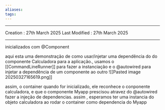 ```yaml
---
aliases: 
tags:
---
```

---
Creation : 27th March 2025
Last Modified : 27th March 2025
___


inicializados com @Component


aqui esta uma demonstração de como usar/injetar uma dependência do do componente Calculadora para a aplicação., usamos o  [[CommandLineRunner]] para fazer a instanciação e o @autowired para injetar a dependência de um componente ao outro
![[Pasted image 20250327165619.png]]

assim, o container quando for inicializado, ele reconhece o conponente calculadora, e que o componente Myapp prescisou atravez do @autowired fazer a injeção de dependencias. assim , esperamos ter uma instancia do objeto calculadora ao rodar o container como dependencia do Myapp 
